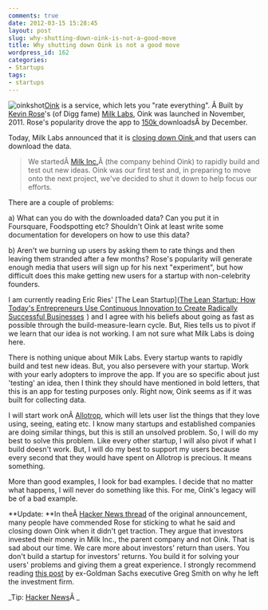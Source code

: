 ```yaml
---
comments: true
date: 2012-03-15 15:28:45
layout: post
slug: why-shutting-down-oink-is-not-a-good-move
title: Why shutting down Oink is not a good move
wordpress_id: 162
categories:
- Startups
tags:
- startups
---
```


![oinkshot](http://tctechcrunch2011.files.wordpress.com/2011/11/oinkshot.png?w=192)[Oink](http://www.oink.com) is a service, which lets you "rate everything". Â Built by [Kevin Rose](https://plus.google.com/u/0/110318982509514011806/posts)'s (of Digg fame) [Milk Labs](http://milkinc.com/), Oink was launched in November, 2011. Rose's popularity drove the app to [150k ](http://thenextweb.com/apple/2011/12/07/kevin-roses-oink-hits-150000-app-store-downloads-in-just-over-a-month/)downloadsÂ by December.

Today, Milk Labs announced that it is [closing down Oink ](http://www.oink.com)and that users can download the data.


> We startedÂ [Milk Inc.](http://milkinc.com/)Â (the company behind Oink) to rapidly build and test out new ideas. Oink was our first test and, in preparing to move onto the next project, we've decided to shut it down to help focus our efforts.


There are a couple of problems:

a) What can you do with the downloaded data? Can you put it in Foursquare, Foodspotting etc? Shouldn't Oink at least write some documentation for developers on how to use this data?

b) Aren't we burning up users by asking them to rate things and then leaving them stranded after a few months? Rose's popularity will generate enough media that users will sign up for his next "experiment", but how difficult does this make getting new users for a startup with non-celebrity founders.

I am currently reading Eric Ries' [The Lean Startup](<a href="http://www.amazon.com/gp/product/0307887898/ref=as_li_ss_tl?ie=UTF8&tag=rohmissweb-20&linkCode=as2&camp=1789&creative=390957&creativeASIN=0307887898">The Lean Startup: How Today's Entrepreneurs Use Continuous Innovation to Create Radically Successful Businesses</a><img src="http://www.assoc-amazon.com/e/ir?t=rohmissweb-20&l=as2&o=1&a=0307887898" width="1" height="1" border="0" alt="" style="border:none !important; margin:0px !important;" /> ) and I agree with his beliefs about going as fast as possible through the build-measure-learn cycle. But, Ries tells us to pivot if we learn that our idea is not working. I am not sure what Milk Labs is doing here.

There is nothing unique about Milk Labs. Every startup wants to rapidly build and test new ideas. But, you also persevere with your startup. Work with your early adopters to improve the app. If you are so specific about just 'testing' an idea, then I think they should have mentioned in bold letters, that this is an app for testing purposes only. Right now, Oink seems as if it was built for collecting data.

I will start work onÂ [Allotrop](http://www.allotrop.com), which will lets user list the things that they love using, seeing, eating etc. I know many startups and established companies are doing similar things, but this is still an unsolved problem. So, I will do my best to solve this problem. Like every other startup, I will also pivot if what I build doesn't work. But, I will do my best to support my users because every second that they would have spent on Allotrop is precious. It means something.

More than good examples, I look for bad examples. I decide that no matter what happens, I will never do something like this. For me, Oink's legacy will be of a bad example.

**Update: **In theÂ [Hacker News thread](http://news.ycombinator.com/item?id=3704110) of the original announcement, many people have commended Rose for sticking to what he said and closing down Oink when it didn't get traction. They argue that investors invested their money in Milk Inc., the parent company and not Oink. That is sad about our time. We care more about investors' return than users. You don't build a startup for investors' returns. You build it for solving your users' problems and giving them a great experience. I strongly recommend reading [this post](http://www.nytimes.com/2012/03/14/opinion/why-i-am-leaving-goldman-sachs.html) by ex-Goldman Sachs executive Greg Smith on why he left the investment firm.

_Tip: [Hacker News](http://news.ycombinator.com/item?id=3704110)Â _


